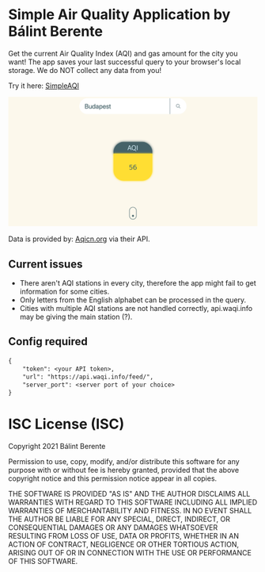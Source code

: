 # Simple Air Quality Application by Bálint Berente
Get the current Air Quality Index (AQI) and gas amount for the city you want! The app saves your last successful query to your browser's local storage.
We do NOT collect any data from you!

Try it here: [SimpleAQI](http://aqi.berente.net)

![Demo](./demo_main.png)

Data is provided by: [Aqicn.org](https://aqicn.org/) via their API.

## Current issues
- There aren't AQI stations in every city, therefore the app might fail to get information for some cities.
- Only letters from the English alphabet can be processed in the query.
- Cities with multiple AQI stations are not handled correctly, api.waqi.info may be giving the main station (?).

## Config required
```
{
    "token": <your API token>,
    "url": "https://api.waqi.info/feed/",
    "server_port": <server port of your choice>
}
```

# ISC License (ISC)
Copyright 2021 Bálint Berente

Permission to use, copy, modify, and/or distribute this software for any purpose with or without fee is hereby granted, provided that the above copyright notice and this permission notice appear in all copies.

THE SOFTWARE IS PROVIDED "AS IS" AND THE AUTHOR DISCLAIMS ALL WARRANTIES WITH REGARD TO THIS SOFTWARE INCLUDING ALL IMPLIED WARRANTIES OF MERCHANTABILITY AND FITNESS. IN NO EVENT SHALL THE AUTHOR BE LIABLE FOR ANY SPECIAL, DIRECT, INDIRECT, OR CONSEQUENTIAL DAMAGES OR ANY DAMAGES WHATSOEVER RESULTING FROM LOSS OF USE, DATA OR PROFITS, WHETHER IN AN ACTION OF CONTRACT, NEGLIGENCE OR OTHER TORTIOUS ACTION, ARISING OUT OF OR IN CONNECTION WITH THE USE OR PERFORMANCE OF THIS SOFTWARE.
